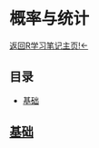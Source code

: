 # 概率与统计

[返回R学习笔记主页!<-](https://github.com/Happykelee/the-Study-of-R)


## 目录

* [基础](#基础)

## [基础](#目录)
